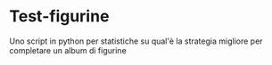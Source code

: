 # Test-figurine
Uno script in python per statistiche su qual'è la strategia migliore per completare un album di figurine
